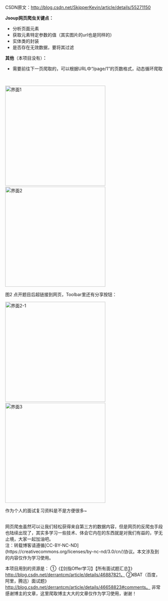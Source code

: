CSDN原文：http://blog.csdn.net/SkipperKevin/article/details/55271150
<br/>


**Jsoup网页爬虫关键点：**

* 分析页面元素
* 获取元素特定参数的值（其实图片的url也是同样的）
* 实体类的封装
* 是否存在无效数据，要将其过滤

**其他**（本项目没有）**：**

* 需要前往下一页爬取的，可以根据URL中“/page/1”的页数格式，动态循环爬取


<br/>

<img width="320px" src="http://img.blog.csdn.net/20170216194746685?watermark/2/text/aHR0cDovL2Jsb2cuY3Nkbi5uZXQvU2tpcHBlcktldmlu/font/5a6L5L2T/fontsize/400/fill/I0JBQkFCMA==/dissolve/70/gravity/SouthEast" alt="界面1" >&nbsp;&nbsp;<img width="320px" src="http://img.blog.csdn.net/20170216195022377?watermark/2/text/aHR0cDovL2Jsb2cuY3Nkbi5uZXQvU2tpcHBlcktldmlu/font/5a6L5L2T/fontsize/400/fill/I0JBQkFCMA==/dissolve/70/gravity/SouthEast" alt="界面2" >

图2 点开题目后超链接到网页，Toolbar里还有分享按钮：

<img width="320px" src="http://img.blog.csdn.net/20170216195201988?watermark/2/text/aHR0cDovL2Jsb2cuY3Nkbi5uZXQvU2tpcHBlcktldmlu/font/5a6L5L2T/fontsize/400/fill/I0JBQkFCMA==/dissolve/70/gravity/SouthEast" alt="界面2-1" >&nbsp;&nbsp;<img width="320px" src="http://img.blog.csdn.net/20170216205217188?watermark/2/text/aHR0cDovL2Jsb2cuY3Nkbi5uZXQvU2tpcHBlcktldmlu/font/5a6L5L2T/fontsize/400/fill/I0JBQkFCMA==/dissolve/70/gravity/SouthEast" alt="界面3" >

作为个人的面试复习资料是不是方便很多~

<br/>
网页爬虫虽然可以让我们轻松获得来自第三方的数据内容，但是网页的反爬虫手段也陆续出现了，其实多学习一些技术、体会它内在的东西就是对我们有益的，学无止境，大家一起加油吧。

<br/>
注：转载博客请遵循[CC-BY-NC-ND](https://creativecommons.org/licenses/by-nc-nd/3.0/cn/)协议。本文涉及到的内容仅作为学习使用。

本项目用到的资源是： 
①《【剑指Offer学习】【所有面试题汇总】》http://blog.csdn.net/derrantcm/article/details/46887821， 
②《BAT（百度，阿里，腾迅）面试题》http://blog.csdn.net/derrantcm/article/details/46658823#comments。 
非常感谢博主的文章，这里爬取博主大大的文章仅作为学习使用，谢谢！
